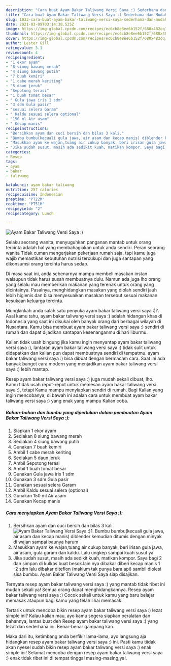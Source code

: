 ```yaml
---
description: "Cara buat Ayam Bakar Taliwang Versi Saya :) Sederhana dan Mudah Dibuat"
title: "Cara buat Ayam Bakar Taliwang Versi Saya :) Sederhana dan Mudah Dibuat"
slug: 1033-cara-buat-ayam-bakar-taliwang-versi-saya-sederhana-dan-mudah-dibuat
date: 2021-03-09T03:14:38.525Z
image: https://img-global.cpcdn.com/recipes/ec6cb8e8ee6b152f/680x482cq70/ayam-bakar-taliwang-versi-saya-foto-resep-utama.jpg
thumbnail: https://img-global.cpcdn.com/recipes/ec6cb8e8ee6b152f/680x482cq70/ayam-bakar-taliwang-versi-saya-foto-resep-utama.jpg
cover: https://img-global.cpcdn.com/recipes/ec6cb8e8ee6b152f/680x482cq70/ayam-bakar-taliwang-versi-saya-foto-resep-utama.jpg
author: Lester Gill
ratingvalue: 3.1
reviewcount: 4
recipeingredient:
- "1 ekor ayam"
- "8 siung bawang merah"
- "4 siung bawang putih"
- "7 buah kemiri"
- "1 cabe merah keriting"
- "5 daun jeruk"
- "Sepotong terasi"
- "1 buah tomat besar"
- " Gula jawa iris 1 sdm"
- "3 sdm Gula pasir"
- "sesuai selera Garam"
- " Kaldu sesuai selera optional"
- "150 ml Air asam"
- " Kecap manis"
recipeinstructions:
- "Bersihkan ayam dan cuci bersih dan bilas 3 kali."
- "Bumbu bumbu(kecuali gula jawa, air asam dan kecap manis) diblender kemudian ditumis dengan minyak di wajan sampai baunya harum"
- "Masukkan ayam ke wajan,tuang air cukup banyak, beri irisan gula jawa, air asam, gula garam dan kaldu. Lalu ungkep sampai kuah susut ya"
- "Jika sudah susut, masih ada sedikit kuah, matikan kompor. Saya bagi 2 dan simpan di kulkas buat besok.lain nya dibakar diberi kecap manis 1 -2 sdm lalu dibakar diteflon (maklum tak punya bara api) sambil diolesi sisa bumbu. Ayam Bakar Taliwang Versi Saya siap disajikan."
categories:
- Resep
tags:
- ayam
- bakar
- taliwang

katakunci: ayam bakar taliwang 
nutrition: 257 calories
recipecuisine: Indonesian
preptime: "PT22M"
cooktime: "PT51M"
recipeyield: "2"
recipecategory: Lunch

---
```



![Ayam Bakar Taliwang Versi Saya :)](https://img-global.cpcdn.com/recipes/ec6cb8e8ee6b152f/680x482cq70/ayam-bakar-taliwang-versi-saya-foto-resep-utama.jpg)

Selaku seorang wanita, menyuguhkan panganan mantab untuk orang tercinta adalah hal yang membahagiakan untuk anda sendiri. Peran seorang  wanita Tidak cuman mengerjakan pekerjaan rumah saja, tapi kamu juga wajib memastikan kebutuhan nutrisi tercukupi dan juga santapan yang dikonsumsi orang tercinta harus sedap.

Di masa  saat ini, anda sebenarnya mampu membeli masakan instan walaupun tidak harus susah membuatnya dulu. Namun ada juga lho orang yang selalu mau memberikan makanan yang terenak untuk orang yang dicintainya. Pasalnya, menghidangkan masakan yang diolah sendiri jauh lebih higienis dan bisa menyesuaikan masakan tersebut sesuai makanan kesukaan keluarga tercinta. 



Mungkinkah anda salah satu penyuka ayam bakar taliwang versi saya :)?. Asal kamu tahu, ayam bakar taliwang versi saya :) adalah hidangan khas di Indonesia yang saat ini disukai oleh banyak orang dari berbagai wilayah di Nusantara. Kamu bisa membuat ayam bakar taliwang versi saya :) sendiri di rumah dan dapat dijadikan santapan kesenanganmu di hari liburmu.

Kalian tidak usah bingung jika kamu ingin menyantap ayam bakar taliwang versi saya :), lantaran ayam bakar taliwang versi saya :) tidak sulit untuk didapatkan dan kalian pun dapat membuatnya sendiri di tempatmu. ayam bakar taliwang versi saya :) bisa dibuat dengan bermacam cara. Saat ini ada banyak banget cara modern yang menjadikan ayam bakar taliwang versi saya :) lebih mantap.

Resep ayam bakar taliwang versi saya :) juga mudah sekali dibuat, lho. Kamu tidak usah repot-repot untuk memesan ayam bakar taliwang versi saya :), tetapi Kamu mampu menyiapkan sendiri di rumah. Bagi Kalian yang ingin mencobanya, di bawah ini adalah cara untuk membuat ayam bakar taliwang versi saya :) yang enak yang mampu Kalian coba.

<!--inarticleads1-->

##### Bahan-bahan dan bumbu yang diperlukan dalam pembuatan Ayam Bakar Taliwang Versi Saya :):

1. Siapkan 1 ekor ayam
1. Sediakan 8 siung bawang merah
1. Sediakan 4 siung bawang putih
1. Gunakan 7 buah kemiri
1. Ambil 1 cabe merah keriting
1. Sediakan 5 daun jeruk
1. Ambil Sepotong terasi
1. Ambil 1 buah tomat besar
1. Gunakan  Gula jawa iris 1 sdm
1. Gunakan 3 sdm Gula pasir
1. Gunakan sesuai selera Garam
1. Ambil  Kaldu sesuai selera (optional)
1. Gunakan 150 ml Air asam
1. Gunakan  Kecap manis




<!--inarticleads2-->

##### Cara menyiapkan Ayam Bakar Taliwang Versi Saya :):

1. Bersihkan ayam dan cuci bersih dan bilas 3 kali.
<img src="https://img-global.cpcdn.com/steps/1c302dbf253ba7ec/160x128cq70/ayam-bakar-taliwang-versi-saya-langkah-memasak-1-foto.jpg" alt="Ayam Bakar Taliwang Versi Saya :)">1. Bumbu bumbu(kecuali gula jawa, air asam dan kecap manis) diblender kemudian ditumis dengan minyak di wajan sampai baunya harum
1. Masukkan ayam ke wajan,tuang air cukup banyak, beri irisan gula jawa, air asam, gula garam dan kaldu. Lalu ungkep sampai kuah susut ya
1. Jika sudah susut, masih ada sedikit kuah, matikan kompor. Saya bagi 2 dan simpan di kulkas buat besok.lain nya dibakar diberi kecap manis 1 -2 sdm lalu dibakar diteflon (maklum tak punya bara api) sambil diolesi sisa bumbu. Ayam Bakar Taliwang Versi Saya siap disajikan.




Ternyata resep ayam bakar taliwang versi saya :) yang mantab tidak ribet ini mudah sekali ya! Semua orang dapat menghidangkannya. Resep ayam bakar taliwang versi saya :) Cocok sekali untuk kamu yang baru belajar memasak ataupun bagi kamu yang telah lihai memasak.

Tertarik untuk mencoba bikin resep ayam bakar taliwang versi saya :) lezat simple ini? Kalau kalian mau, ayo kamu segera siapkan peralatan dan bahannya, lantas buat deh Resep ayam bakar taliwang versi saya :) yang lezat dan sederhana ini. Benar-benar gampang kan. 

Maka dari itu, ketimbang anda berfikir lama-lama, ayo langsung aja hidangkan resep ayam bakar taliwang versi saya :) ini. Pasti kamu tiidak akan nyesel sudah bikin resep ayam bakar taliwang versi saya :) enak simple ini! Selamat mencoba dengan resep ayam bakar taliwang versi saya :) enak tidak ribet ini di tempat tinggal masing-masing,ya!.

